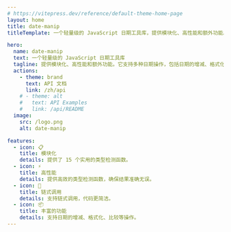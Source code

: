 ```yaml
---
# https://vitepress.dev/reference/default-theme-home-page
layout: home
title: date-manip
titleTemplate: 一个轻量级的 JavaScript 日期工具库，提供模块化、高性能和额外功能。

hero:
  name: date-manip
  text: 一个轻量级的 JavaScript 日期工具库
  tagline: 提供模块化、高性能和额外功能。它支持多种日期操作，包括日期的增减、格式化、比较等，适用于 JavaScript 和 TypeScript 环境。
  actions:
    - theme: brand
      text: API 文档
      link: /zh/api
    # - theme: alt
    #   text: API Examples
    #   link: /api/README
  image:
    src: /logo.png
    alt: date-manip

features:
  - icon: 📋
    title: 模块化
    details: 提供了 15 个实用的类型检测函数。
  - icon: ⚡
    title: 高性能
    details: 提供高效的类型检测函数，确保结果准确无误。
  - icon: 📖
    title: 链式调用
    details: 支持链式调用，代码更简洁。
  - icon: 📦
    title: 丰富的功能
    details: 支持日期的增减、格式化、比较等操作。
---
```


